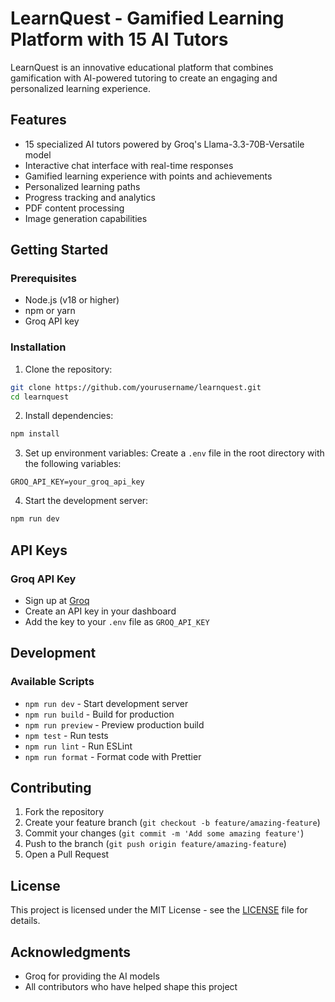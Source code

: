 # LearnQuest - Gamified Learning Platform with 15 AI Tutors

LearnQuest is an innovative educational platform that combines gamification with AI-powered tutoring to create an engaging and personalized learning experience.

## Features

- 15 specialized AI tutors powered by Groq's Llama-3.3-70B-Versatile model
- Interactive chat interface with real-time responses
- Gamified learning experience with points and achievements
- Personalized learning paths
- Progress tracking and analytics
- PDF content processing
- Image generation capabilities

## Getting Started

### Prerequisites

- Node.js (v18 or higher)
- npm or yarn
- Groq API key

### Installation

1. Clone the repository:
```bash
git clone https://github.com/yourusername/learnquest.git
cd learnquest
```

2. Install dependencies:
```bash
npm install
```

3. Set up environment variables:
Create a `.env` file in the root directory with the following variables:
```
GROQ_API_KEY=your_groq_api_key
```

4. Start the development server:
```bash
npm run dev
```

## API Keys

### Groq API Key
- Sign up at [Groq](https://console.groq.com)
- Create an API key in your dashboard
- Add the key to your `.env` file as `GROQ_API_KEY`

## Development

### Available Scripts

- `npm run dev` - Start development server
- `npm run build` - Build for production
- `npm run preview` - Preview production build
- `npm test` - Run tests
- `npm run lint` - Run ESLint
- `npm run format` - Format code with Prettier

## Contributing

1. Fork the repository
2. Create your feature branch (`git checkout -b feature/amazing-feature`)
3. Commit your changes (`git commit -m 'Add some amazing feature'`)
4. Push to the branch (`git push origin feature/amazing-feature`)
5. Open a Pull Request

## License

This project is licensed under the MIT License - see the [LICENSE](LICENSE) file for details.

## Acknowledgments

- Groq for providing the AI models
- All contributors who have helped shape this project